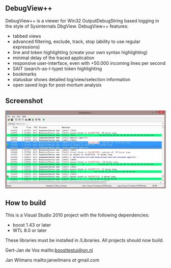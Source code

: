 DebugView++
----------

DebugView++ is a viewer for Win32 OutputDebugString based logging in the style of
Sysinternals DbgView. DebugView++ features:

- tabbed views
- advanced filtering, exclude, track, stop (ability to use regular expressions) 
- line and token highlighting (create your own syntax highlighting)
- minimal delay of the traced application
- responsive user-interface, even with +50.000 incoming lines per second
- SAIT (search-as-I-type) token highlighting
- bookmarks
- statusbar shows detailed log/view/selection information
- open saved logs for post-mortum analysis

Screenshot
----------
![DebugView++ Screenshot](/DebugView++/art/syntax_high.jpg "DebugView++ Screenshot")

How to build
------------

This is a Visual Studio 2010 project with the following dependencies:
- boost 1.43 or later
- WTL 8.0 or later

These libraries must be installed in /Libraries. All projects should now build.


Gert-Jan de Vos
mailto:boosttestui@on.nl

Jan Wilmans
mailto:janwilmans _at_ gmail.com
